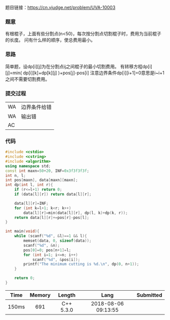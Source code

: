题目链接：<https://cn.vjudge.net/problem/UVA-10003>

### 题意
有根棍子，上面有些分割点(n<50)，每次按分割点切割棍子时，费用为当前棍子的长度。
问有什么样的顺序，使总费用最小。

### 思路
简单题，设dp[i][j]为在分割点ij之间棍子的最小切割费用。
有转移方程dp[i][j]=min( dp[i][k]+dp[k][j] )+pos[j]-pos[i]
注意边界条件dp[i][i+1]=0意思是i~i+1之间不需要切割费用。

### 提交过程
|||
:-|:-
WA|边界条件给错
WA|输出错
AC|


### 代码
```cpp
#include <cstdio>
#include <cstring>
#include <algorithm>
using namespace std;
const int maxn=50+20, INF=0x3f3f3f3f;
int n, l;
int pos[maxn], data[maxn][maxn];
int dp(int l, int r){
    if (r<=l+1) return 0;
    if (data[l][r]) return data[l][r];

    data[l][r]=INF;
    for (int k=l+1; k<r; k++)
        data[l][r]=min(data[l][r], dp(l, k)+dp(k, r));
    return data[l][r]+=pos[r]-pos[l];
}

int main(void){
    while (scanf("%d", &l)==1 && l){
        memset(data, 0, sizeof(data));
        scanf("%d", &n);
        pos[0]=0; pos[n+1]=l;
        for (int i=1; i<=n; i++)
            scanf("%d", &pos[i]);
        printf("The minimum cutting is %d.\n", dp(0, n+1));
    }

    return 0;
}

```

Time|Memory|Length|Lang|Submitted
:-:|:-:|:-:|:-:|:-:
150ms|691|C++ 5.3.0|2018-08-06 09:13:55